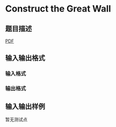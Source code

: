 # Construct the Great Wall

## 题目描述

[problemUrl]: https://uva.onlinejudge.org/index.php?option=com_onlinejudge&Itemid=8&category=448&page=show_problem&problem=4247

[PDF](https://uva.onlinejudge.org/external/15/p1501.pdf)

## 输入输出格式

### 输入格式

### 输出格式

## 输入输出样例

暂无测试点

